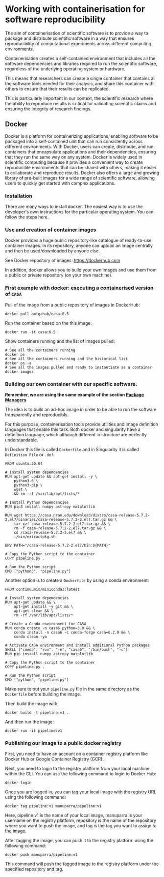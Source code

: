# Working with containerisation for software reproducibility

The aim of containerisation of scientific software is to provide a way to package and distribute scientific software in a way that ensures reproducibility of computational experiments across different computing environments. 

Containerisation creates a self-contained environment that includes all the software dependencies and libraries required to run the scientific software, regardless of the underlying operating system or hardware. 

This means that researchers can create a single container that contains all the software tools needed for their analysis, and share this container with others to ensure that their results can be replicated. 

This is particularly important in our context, the scientific research where the ability to reproduce results is critical for validating scientific claims and ensuring the integrity of research findings.


## Docker

Docker is a platform for containerizing applications, enabling software to be packaged into a self-contained unit that can run consistently across different environments. With Docker, users can create, distribute, and run containers that encapsulate applications and their dependencies, ensuring that they run the same way on any system. Docker is widely used in scientific computing because it provides a convenient way to create reproducible environments that can be shared with others, making it easier to collaborate and reproduce results. Docker also offers a large and growing library of pre-built images for a wide range of scientific software, allowing users to quickly get started with complex applications.

### Installation

There are many ways to install docker. The easiest way is to use the developer's own instructions for the particular operating system. You can follow the steps here.

### Use and creation of container images

Docker provides a huge public repository-like catalogue of ready-to-use container images. In its repository, anyone can upload an image centrally and then be used/downloaded by anyone else. 

See Docker repository of images: https://dockerhub.com

In addition, docker allows you to build your own images and use them from a public or private repository (on your own machine).

### First example with docker: executing a containerised version of `CASA`

Pull of the image from a public repository of images in DockerHub:

```
docker pull amigahub/casa:6.5
```

Run the container based on the this image:

```
docker run -it casa:6.5 
```

Show containers running and the list of images pulled:

```
# See all the containers running
docker ps
# See all the containers running and the historical list
docker ps -a
# See all the images pulled and ready to instantiate as a container
docker images
```

### Building our own container with our specific software.

**Remember, we are using the same example of the section [Package Managers](using_package_managers.md)**

The idea is to build an ad-hoc image in order to be able to run the software transparently and reproducibly. 

For this purpose, containerisation tools provide utilities and image definition languages that enable this task.  Both docker and singularity have a definition language, which although different in structure are perfectly understandable. 

In Docker this file is called `Dockerfile` and in Singularity it is called `Definition File` or `.def`.

```
FROM ubuntu:20.04

# Install system dependencies
RUN apt-get update && apt-get install -y \
    python3.6 \
    python3-pip \
    wget \
    && rm -rf /var/lib/apt/lists/*

# Install Python dependencies
RUN pip3 install numpy astropy matplotlib

RUN wget https://casa.nrao.edu/download/distro/casa-release-5.7.2-2.el7/binaries/casa-release-5.7.2-2.el7.tar.gz && \
    tar xzf casa-release-5.7.2-2.el7.tar.gz && \
    rm -f casa-release-5.7.2-2.el7.tar.gz && \
    cd /casa-release-5.7.2-2.el7 && \
    ./bin/extractpkg.sh

ENV PATH="/casa-release-5.7.2-2.el7/bin:${PATH}"

# Copy the Python script to the container
COPY pipeline.py .

# Run the Python script
CMD ["python3", "pipeline.py"]
```

Another option is to create a `Dockerfile` by using a conda environment:


```
FROM continuumio/miniconda3:latest

# Install system dependencies
RUN apt-get update && \
    apt-get install -y git && \
    apt-get clean && \
    rm -rf /var/lib/apt/lists/*

# Create a Conda environment for CASA
RUN conda create -n casa6 python=3.8 && \
    conda install -n casa6 -c conda-forge casa=6.2.0 && \
    conda clean -ya

# Activate CASA environment and install additional Python packages
SHELL ["conda", "run", "-n", "casa6", "/bin/bash", "-c"]
RUN pip install numpy astropy matplotlib

# Copy the Python script to the container
COPY pipeline.py .

# Run the Python script
CMD ["python", "pipeline.py"]
```

Make sure to put your `pipeline.py` file in the same directory as the `Dockerfile` before building the image. 

Then build the image with:

```
docker build -t pipeline:v1 .
```

And then run the image:

```
docker run -it pipeline:v1
```

### Publishing our image to a public docker registry

First, you need to have an account on a container registry platform like Docker Hub or Google Container Registry (GCR).

Next, you need to login to the registry platform from your local machine within the CLI. You can use the following command to login to Docker Hub:

```
docker login
```

Once you are logged in, you can tag your local image with the registry URL using the following command:


```
docker tag pipeline:v1 manuparra/pipeline:v1
```

Here, pipeline:v1 is the name of your local image, manuparra is your username on the registry platform, repository is the name of the repository where you want to push the image, and tag is the tag you want to assign to the image.

After tagging the image, you can push it to the registry platform using the following command:

```
docker push manuparra/pipeline:v1
```

This command will push the tagged image to the registry platform under the specified repository and tag.





